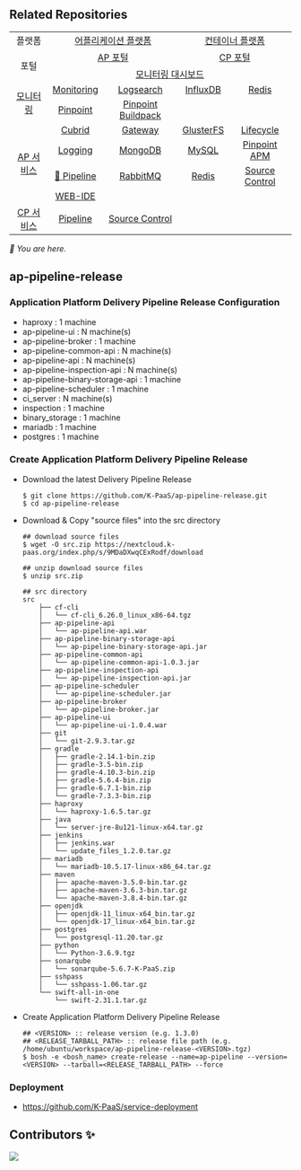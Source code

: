 ## Related Repositories

<table>
  <tr>
    <td colspan=2 align=center>플랫폼</td>
    <td colspan=2 align=center><a href="https://github.com/K-PaaS/paasta-deployment">어플리케이션 플랫폼</a></td>
    <td colspan=2 align=center><a href="https://github.com/K-PaaS/container-platform">컨테이너 플랫폼</a></td>
  </tr>
  <tr>
    <td colspan=2 rowspan=2 align=center>포털</td>
    <td colspan=2 align=center><a href="https://github.com/K-PaaS/portal-deployment">AP 포털</a></td>
    <td colspan=2 align=center><a href="https://github.com/K-PaaS/cp-portal-release">CP 포털</a></td>
  </tr>
  <tr align=center>
    <td colspan=4><a href="https://github.com/K-PaaS/PaaS-TA-Monitoring">모니터링 대시보드</a></td>
  </tr>
  <tr align=center>
    <td rowspan=2 colspan=2><a href="https://github.com/K-PaaS/monitoring-deployment">모니터링</a></td>
    <td><a href="https://github.com/K-PaaS/PaaS-TA-Monitoring-Release">Monitoring</a></td>
    <td><a href="https://github.com/K-PaaS/paas-ta-monitoring-logsearch-release">Logsearch</a></td>
    <td><a href="https://github.com/K-PaaS/paas-ta-monitoring-influxdb-release">InfluxDB</a></td>
    <td><a href="https://github.com/K-PaaS/paas-ta-monitoring-redis-release">Redis</a></td>
  </tr>
  <tr align=center>
    <td><a href="https://github.com/K-PaaS/PAAS-TA-PINPOINT-MONITORING-RELEASE">Pinpoint</td>
    <td><a href="https://github.com/K-PaaS/PAAS-TA-PINPOINT-MONITORING-BUILDPACK">Pinpoint Buildpack</td>
    <td></td>
    <td></td>
  </tr>
  </tr>
  <tr align=center>
    <td rowspan=4 colspan=2><a href="https://github.com/K-PaaS/service-deployment">AP 서비스</a></td>
    <td><a href="https://github.com/K-PaaS/PAAS-TA-CUBRID-RELEASE">Cubrid</a></td>
    <td><a href="https://github.com/K-PaaS/ap-api-gateway-release">Gateway</a></td>
    <td><a href="https://github.com/K-PaaS/ap-glusterfs-release">GlusterFS</a></td>
    <td><a href="https://github.com/K-PaaS/ap-app-lifecycle-release">Lifecycle</a></td>
  </tr>
  <tr align=center>
    <td><a href="https://github.com/K-PaaS/PAAS-TA-LOGGING-SERVICE-RELEASE">Logging</a></td>
    <td><a href="https://github.com/K-PaaS/ap-mongodb-shard-release">MongoDB</a></td>
    <td><a href="https://github.com/K-PaaS/ap-mysql-release">MySQL</a></td>
    <td><a href="https://github.com/K-PaaS/ap-pinpoint-release">Pinpoint APM</a></td>
  </tr>
  <tr align=center>
    <td><a href="https://github.com/K-PaaS/ap-pipeline-release">🚩 Pipeline</a></td>
    <td align=center><a href="https://github.com/K-PaaS/ap-rabbitmq-release">RabbitMQ</a></td>
    <td><a href="https://github.com/K-PaaS/ap-on-demand-redis-release">Redis</a></td>
    <td><a href="https://github.com/K-PaaS/ap-source-control-release">Source Control</a></td>
  </tr>
  <tr align=center>
    <td><a href="https://github.com/K-PaaS/ap-web-ide-release">WEB-IDE</a></td>
    <td></td>
    <td></td>
    <td></td>
  </tr>
  <tr align=center>
    <td rowspan=1 colspan=2><a href="https://github.com/K-PaaS/cp-deployment">CP 서비스</a></td>
    <td><a href="https://github.com/K-PaaS/container-platform-pipeline-release">Pipeline</a></td>
    <td><a href="https://github.com/K-PaaS/container-platform-source-control-release">Source Control</a></td>
    <td></td>
    <td></td>
  </tr>
</table>
<i>🚩 You are here.</i>



  

  


## ap-pipeline-release  

### Application Platform Delivery Pipeline Release Configuration  

  - haproxy : 1 machine  
  - ap-pipeline-ui : N machine(s)  
  - ap-pipeline-broker : 1 machine  
  - ap-pipeline-common-api : N machine(s)  
  - ap-pipeline-api : N machine(s)  
  - ap-pipeline-inspection-api : N machine(s)  
  - ap-pipeline-binary-storage-api : 1 machine  
  - ap-pipeline-scheduler : 1 machine  
  - ci_server : N machine(s)  
  - inspection : 1 machine  
  - binary_storage : 1 machine  
  - mariadb : 1 machine  
  - postgres : 1 machine  

### Create Application Platform Delivery Pipeline Release  
  - Download the latest Delivery Pipeline Release  
    ```   
    $ git clone https://github.com/K-PaaS/ap-pipeline-release.git
    $ cd ap-pipeline-release  
    ```  
  - Download & Copy "source files" into the src directory  
    ```  
    ## download source files
    $ wget -O src.zip https://nextcloud.k-paas.org/index.php/s/9MDaDXwqCExRodf/download

    ## unzip download source files
    $ unzip src.zip  

    ## src directory
    src  
        ├── cf-cli  
        │   └── cf-cli_6.26.0_linux_x86-64.tgz  
        ├── ap-pipeline-api  
        │   └── ap-pipeline-api.war  
        ├── ap-pipeline-binary-storage-api  
        │   └── ap-pipeline-binary-storage-api.jar  
        ├── ap-pipeline-common-api  
        │   └── ap-pipeline-common-api-1.0.3.jar
        ├── ap-pipeline-inspection-api  
        │   └── ap-pipeline-inspection-api.jar  
        ├── ap-pipeline-scheduler  
        │   └── ap-pipeline-scheduler.jar  
        ├── ap-pipeline-broker  
        │   └── ap-pipeline-broker.jar  
        ├── ap-pipeline-ui  
        │   └── ap-pipeline-ui-1.0.4.war  
        ├── git  
        │   └── git-2.9.3.tar.gz  
        ├── gradle  
        │   ├── gradle-2.14.1-bin.zip  
        │   ├── gradle-3.5-bin.zip
        │   ├── gradle-4.10.3-bin.zip
        │   ├── gradle-5.6.4-bin.zip
        │   ├── gradle-6.7.1-bin.zip  
        │   └── gradle-7.3.3-bin.zip          
        ├── haproxy  
        │   └── haproxy-1.6.5.tar.gz  
        ├── java  
        │   └── server-jre-8u121-linux-x64.tar.gz  
        ├── jenkins  
        │   ├── jenkins.war  
        │   └── update_files_1.2.0.tar.gz  
        ├── mariadb  
        │   └── mariadb-10.5.17-linux-x86_64.tar.gz
        ├── maven  
        │   ├── apache-maven-3.5.0-bin.tar.gz          
        │   ├── apache-maven-3.6.3-bin.tar.gz                  
        │   └── apache-maven-3.8.4-bin.tar.gz  
        ├── openjdk
        │   ├── openjdk-11_linux-x64_bin.tar.gz
        │   └── openjdk-17_linux-x64_bin.tar.gz
        ├── postgres  
        │   └── postgresql-11.20.tar.gz
        ├── python  
        │   └── Python-3.6.9.tgz
        ├── sonarqube  
        │   └── sonarqube-5.6.7-K-PaaS.zip
        ├── sshpass  
        │   └── sshpass-1.06.tar.gz  
        └── swift-all-in-one  
            └── swift-2.31.1.tar.gz
    ```  
  - Create Application Platform Delivery Pipeline Release  
    ```  
    ## <VERSION> :: release version (e.g. 1.3.0)
    ## <RELEASE_TARBALL_PATH> :: release file path (e.g. /home/ubuntu/workspace/ap-pipeline-release-<VERSION>.tgz)
    $ bosh -e <bosh_name> create-release --name=ap-pipeline --version=<VERSION> --tarball=<RELEASE_TARBALL_PATH> --force
    ```  

### Deployment    
  - https://github.com/K-PaaS/service-deployment  


## Contributors ✨
<a href="https://github.com/K-PaaS/ap-pipeline-release/graphs/contributors">
  <img src="https://contrib.rocks/image?repo=K-PaaS/ap-pipeline-release" />
</a>
